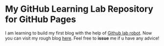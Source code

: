 # My GitHub Learning Lab Repository for GitHub Pages

I am learning to build my first blog with the help of [Github lab robot](https://lab.github.com/courses). Now you can visit my rough blog [here](https://jack12xl.github.io/github-pages-with-jekyll/). Feel free to **issue** me if u have any advice!
